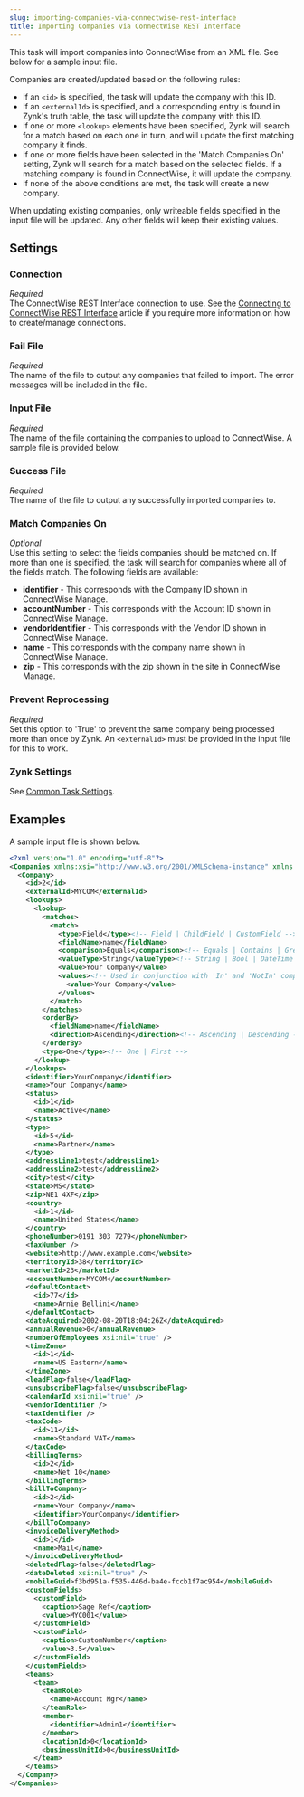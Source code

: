 ```yaml
---
slug: importing-companies-via-connectwise-rest-interface
title: Importing Companies via ConnectWise REST Interface
---
```

This task will import companies into ConnectWise from an XML file. See below for a sample input file. 

Companies are created/updated based on the following rules:
* If an `<id>` is specified, the task will update the company with this ID.
* If an `<externalId>` is specified, and a corresponding entry is found in Zynk's truth table, the task will update the company with this ID.
* If one or more `<lookup>` elements have been specified, Zynk will search for a match based on each one in turn, and will update the first matching company it finds.
* If one or more fields have been selected in the 'Match Companies On' setting, Zynk will search for a match based on the selected fields. If a matching company is found in ConnectWise, it will update the company.
* If none of the above conditions are met, the task will create a new company.

When updating existing companies, only writeable fields specified in the input file will be updated. Any other fields will keep their existing values.

## Settings
### Connection
_Required_  
The ConnectWise REST Interface connection to use. See the [Connecting to ConnectWise REST Interface](connecting-to-connectwise-rest-interface) article if you require more information on how to create/manage connections.

### Fail File
_Required_  
The name of the file to output any companies that failed to import. The error messages will be included in the file.

### Input File
_Required_  
The name of the file containing the companies to upload to ConnectWise. A sample file is provided below.

### Success File
_Required_  
The name of the file to output any successfully imported companies to.

### Match Companies On
_Optional_  
Use this setting to select the fields companies should be matched on. If more than one is specified, the task will search for companies where all of the fields match. The following fields are available:
* __identifier__ - This corresponds with the Company ID shown in ConnectWise Manage.
* __accountNumber__ - This corresponds with the Account ID shown in ConnectWise Manage.
* __vendorIdentifier__ - This corresponds with the Vendor ID shown in ConnectWise Manage.
* __name__ - This corresponds with the company name shown in ConnectWise Manage.
* __zip__ - This corresponds with the zip shown in the site in ConnectWise Manage.

### Prevent Reprocessing
_Required_  
Set this option to 'True' to prevent the same company being processed more than once by Zynk. An `<externalId>` must be provided in the input file for this to work.

### Zynk Settings
See [Common Task Settings](common-task-settings).

## Examples
A sample input file is shown below.
```xml
<?xml version="1.0" encoding="utf-8"?>
<Companies xmlns:xsi="http://www.w3.org/2001/XMLSchema-instance" xmlns:xsd="http://www.w3.org/2001/XMLSchema">
  <Company>
    <id>2</id>
    <externalId>MYCOM</externalId>
    <lookups>
      <lookup>
        <matches>
          <match>
            <type>Field</type><!-- Field | ChildField | CustomField -->
            <fieldName>name</fieldName>
            <comparison>Equals</comparison><!-- Equals | Contains | GreaterThan | GreaterThanOrEqual | In | Like | LessThan | LessThanOrEqual | NotEqual | NotContains | NotIn | NotLike | IsNull -->
            <valueType>String</valueType><!-- String | Bool | DateTime | Numeric -->
            <value>Your Company</value>
            <values><!-- Used in conjunction with 'In' and 'NotIn' comparisons only -->
              <value>Your Company</value>
            </values>
          </match>
        </matches>
        <orderBy>
          <fieldName>name</fieldName>
          <direction>Ascending</direction><!-- Ascending | Descending -->
        </orderBy>
        <type>One</type><!-- One | First -->
      </lookup>
    </lookups>
    <identifier>YourCompany</identifier>
    <name>Your Company</name>
    <status>
      <id>1</id>
      <name>Active</name>
    </status>
    <type>
      <id>5</id>
      <name>Partner</name>
    </type>
    <addressLine1>test</addressLine1>
    <addressLine2>test</addressLine2>
    <city>test</city>
    <state>MS</state>
    <zip>NE1 4XF</zip>
    <country>
      <id>1</id>
      <name>United States</name>
    </country>
    <phoneNumber>0191 303 7279</phoneNumber>
    <faxNumber />
    <website>http://www.example.com</website>
    <territoryId>38</territoryId>
    <marketId>23</marketId>
    <accountNumber>MYCOM</accountNumber>
    <defaultContact>
      <id>77</id>
      <name>Arnie Bellini</name>
    </defaultContact>
    <dateAcquired>2002-08-20T18:04:26Z</dateAcquired>
    <annualRevenue>0</annualRevenue>
    <numberOfEmployees xsi:nil="true" />
    <timeZone>
      <id>1</id>
      <name>US Eastern</name>
    </timeZone>
    <leadFlag>false</leadFlag>
    <unsubscribeFlag>false</unsubscribeFlag>
    <calendarId xsi:nil="true" />
    <vendorIdentifier />
    <taxIdentifier />
    <taxCode>
      <id>11</id>
      <name>Standard VAT</name>
    </taxCode>
    <billingTerms>
      <id>2</id>
      <name>Net 10</name>
    </billingTerms>
    <billToCompany>
      <id>2</id>
      <name>Your Company</name>
      <identifier>YourCompany</identifier>
    </billToCompany>
    <invoiceDeliveryMethod>
      <id>1</id>
      <name>Mail</name>
    </invoiceDeliveryMethod>
    <deletedFlag>false</deletedFlag>
    <dateDeleted xsi:nil="true" />
    <mobileGuid>f3bd951a-f535-446d-ba4e-fccb1f7ac954</mobileGuid>
    <customFields>
      <customField>
        <caption>Sage Ref</caption>
        <value>MYC001</value>
      </customField>
      <customField>
        <caption>CustomNumber</caption>
        <value>3.5</value>
      </customField>
    </customFields>
    <teams>
      <team>
        <teamRole>
          <name>Account Mgr</name>
        </teamRole>
        <member>
          <identifier>Admin1</identifier>
        </member>
        <locationId>0</locationId>
        <businessUnitId>0</businessUnitId>
      </team>
    </teams>
  </Company>
</Companies>
```
